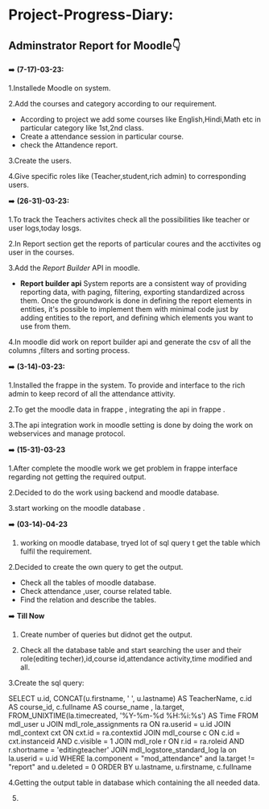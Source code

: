 # Project-Progress-Diary:
 ## **Adminstrator Report for Moodle**:point_down: ##

➡️ **(7-17)-03-23:**

1.Installede Moodle on system.

2.Add the courses and category according to our requirement.
- According to project we add some courses like English,Hindi,Math etc in particular category like 1st,2nd class.
- Create a attendance session in particular course.
- check the Attandence report.

3.Create the users.

4.Give specific roles like (Teacher,student,rich admin) to corresponding users.

:arrow_right: **(26-31)-03-23:**

1.To track the Teachers activites check all the possibilities like teacher or user logs,today losgs.

2.In Report section get the reports of particular coures and the acctivites og user in the courses.

3.Add the *Report Builder* API in moodle.

- **Report builder api** 
System reports are a consistent way of providing reporting data, with paging, filtering, exporting standardized across them. Once the groundwork is done in defining the report elements in entities, it's possible to implement them with minimal code just by adding entities to the report, and defining which elements you want to use from them. 

4.In moodle did work on report builder api and generate the csv of all the columns ,filters and sorting process.

➡️ **(3-14)-03-23:**

1.Installed the frappe in the system. To provide and interface to the rich admin to keep record of all the attendance attivity.

2.To get the moodle data in frappe , integrating the api in frappe .

3.The api integration work in moodle setting is done by doing the work on webservices and manage protocol.

➡️ **(15-31)-03-23**

1.After complete the moodle work we get problem in frappe interface regarding not getting the required output.

2.Decided to do the work using backend and moodle database.

3.start working on the moodle database .

➡️ **(03-14)-04-23**

1. working on moodle database, tryed lot of sql query t get the table which fulfil the requirement.

2.Decided to create the own query to get the output.
- Check all the tables of moodle database.
- Check attendance ,user, course related table.
- Find the relation and describe the tables.

➡️ **Till Now**

1. Create number of queries but didnot get the output.

2. Check all the database table and start searching the user and their role(editing techer),id,course id,attendance activity,time modified and all.
 
 3.Create the sql query:
 
 SELECT   u.id, CONCAT(u.firstname, ' ', u.lastname) AS TeacherName, c.id AS course_id, c.fullname AS course_name , la.target, FROM_UNIXTIME(la.timecreated, '%Y-%m-%d %H:%i:%s') AS Time FROM     mdl_user u JOIN     mdl_role_assignments ra ON ra.userid = u.id JOIN
mdl_context cxt ON cxt.id = ra.contextid JOIN     mdl_course c ON c.id = cxt.instanceid AND c.visible = 1 JOIN     mdl_role r ON r.id = ra.roleid AND r.shortname = 'editingteacher' JOIN mdl_logstore_standard_log la on la.userid = u.id WHERE la.component = "mod_attendance" and la.target != "report" and  u.deleted = 0 ORDER BY     u.lastname,     u.firstname,     c.fullname

4.Getting the output table in database which containing the all needed data.

5.



